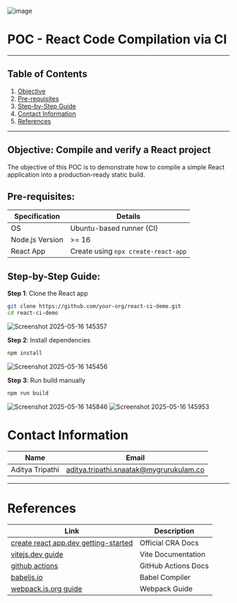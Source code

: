 ![image](https://github.com/user-attachments/assets/a7569945-b2bf-424a-89e3-3b3f99034cf0)


# POC - React Code Compilation via CI

---

## Table of Contents

1. [Objective](#objective)
2. [Pre-requisites](#pre-requisites)
3. [Step-by-Step Guide](#step-by-step-guide)
4. [Contact Information](#contact-information)
5. [References](#references)

---

## Objective: Compile and verify a React project

The objective of this POC is to demonstrate how to compile a simple React application into a production-ready static build. 

## Pre-requisites:

| **Specification** | **Details**                         |
| ----------------- | ----------------------------------- |
| OS                | Ubuntu-based runner (CI)            |
| Node.js Version   | >= 16                               |
| React App         | Create using `npx create-react-app` |


## Step-by-Step Guide:

**Step 1**: Clone the React app

```bash
git clone https://github.com/your-org/react-ci-demo.git
cd react-ci-demo
```
![Screenshot 2025-05-16 145357](https://github.com/user-attachments/assets/d820d2be-0e7b-4230-8573-a0bf7ad9ea9c)


**Step 2**: Install dependencies

```bash
npm install
```
![Screenshot 2025-05-16 145456](https://github.com/user-attachments/assets/92e04e9a-93b8-4110-8a10-d6d7439a7d4f)


**Step 3**: Run build manually

```bash
npm run build
```

![Screenshot 2025-05-16 145846](https://github.com/user-attachments/assets/61fb44d5-11fb-4ba4-96f7-b1dc19325015)
![Screenshot 2025-05-16 145953](https://github.com/user-attachments/assets/2b772b88-b5e7-4dee-bd53-23b4be8fcbc7)

# Contact Information

| **Name**    | **Email**                                                                         |
| ----------- | --------------------------------------------------------------------------------- |
| Aditya Tripathi | [aditya.tripathi.snaatak@mygrurukulam.co](aditya.tripathi.snaatak@mygrurukulam.co) |

---

# References

| **Link**                                                                                                 | **Description**     |
| -------------------------------------------------------------------------------------------------------- | ------------------- |
| [create react app.dev getting-started](https://create-react-app.dev/docs/getting-started/) | Official CRA Docs   |
| [vitejs.dev guide](https://vitejs.dev/guide/)                                                   | Vite Documentation  |
| [github actions](https://docs.github.com/en/actions)                                 | GitHub Actions Docs |
| [babeljs.io](https://babeljs.io/)                                                               | Babel Compiler      |
| [webpack.js.org guide](https://webpack.js.org/)                                                       | Webpack Guide       |
